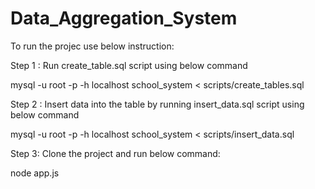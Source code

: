 # Data_Aggregation_System

To run the projec use below instruction:

Step 1 : Run create_table.sql script using below command

mysql -u root -p -h localhost school_system < scripts/create_tables.sql

Step 2 : Insert data into the table by running insert_data.sql script using below command

mysql -u root -p -h localhost school_system < scripts/insert_data.sql


Step 3: Clone the project and run below command:

node app.js